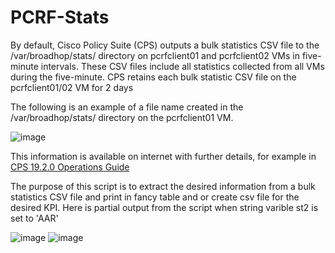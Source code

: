 # PCRF-Stats
By default, Cisco Policy Suite (CPS) outputs a bulk statistics CSV file to the /var/broadhop/stats/ directory 
on pcrfclient01 and pcrfclient02 VMs in five-minute intervals. These CSV files include all statistics collected 
from all VMs during the five-minute. CPS retains each bulk statistic CSV file on the pcrfclient01/02 VM for 2 days

The following is an example of a file name created in the /var/broadhop/stats/ directory on the pcrfclient01 VM.

![image](https://user-images.githubusercontent.com/47313728/74007041-3aaf9780-4932-11ea-9ad4-db69bdfc45d3.png)
        
This information is available on internet with further details, for example in 
[CPS 19.2.0 Operations Guide](https://www.cisco.com/c/en/us/td/docs/wireless/quantum-policy-suite/R19-2-0/CPS19-2-0OperationsGuide/CPS18-1-0OperationsGuide_chapter_01000.html)

The purpose of this script is to extract the desired information from a bulk statistics CSV file and print in fancy table and or create csv file for the desired KPI. Here is partial output from the script when string varible st2 is set to 'AAR'

![image](https://user-images.githubusercontent.com/47313728/74006158-a9d7bc80-492f-11ea-93fe-2b8a64a6620f.png) 
![image](https://user-images.githubusercontent.com/47313728/74008720-6d5b8f00-4936-11ea-9e3f-af3757ae8ca9.png)
